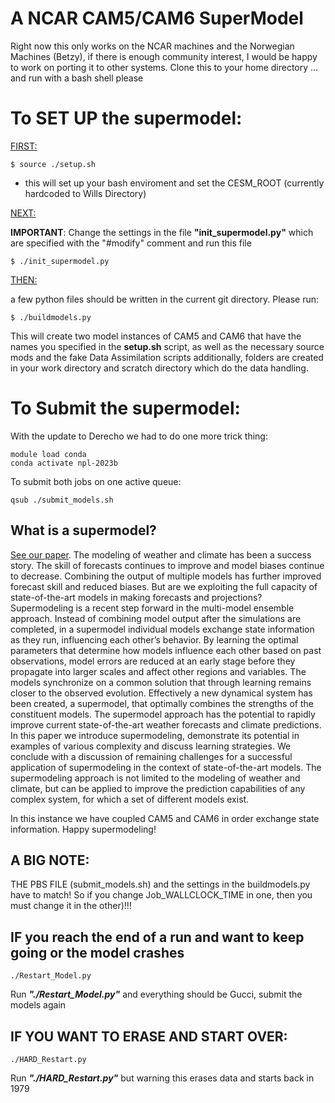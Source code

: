 # A NCAR CAM5/CAM6 SuperModel


Right now this only works on the NCAR machines and the Norwegian Machines (Betzy), if there is enough community interest, I would be happy to work on porting it to other systems. 
Clone this to your home directory ... and run with a bash shell please

# To SET UP the supermodel: 
<ins>FIRST:</ins>
```
$ source ./setup.sh
```
- this will set up your bash enviroment and set the CESM_ROOT (currently hardcoded to Wills Directory)

<ins>NEXT:</ins>

**IMPORTANT**: Change the settings in the file **"init_supermodel.py"** which are specified with the "#modify" comment and run this file 
```
$ ./init_supermodel.py
```
<ins>THEN:</ins>

a few python files should be written in the current git directory. Please run:

```
$ ./buildmodels.py
```

This will create two model instances of CAM5 and CAM6 that have the names you specified in the **setup.sh** script, as well as the necessary source mods and the fake Data Assimilation scripts additionally, folders are created in your work directory and scratch directory which do the data handling. 

# To Submit the supermodel:

With the update to Derecho we had to do one more trick thing: 

```
module load conda
conda activate npl-2023b
```

To submit both jobs on one active queue: 
```
qsub ./submit_models.sh
```

## What is a supermodel? 

[See our paper](https://journals.ametsoc.org/view/journals/bams/aop/BAMS-D-22-0070.1/BAMS-D-22-0070.1.xml). The modeling of weather and climate has been a success story. The skill of forecasts continues to improve and model biases continue to decrease. Combining the output of multiple models has further improved forecast skill and reduced biases. But are we exploiting the full capacity of state-of-the-art models in making forecasts and projections? Supermodeling is a recent step forward in the multi-model ensemble approach. Instead of combining model output after the simulations are completed, in a supermodel individual models exchange state information as they run, influencing each other’s behavior. By learning the optimal parameters that determine how models influence each other based on past observations, model errors are reduced at an early stage before they propagate into larger scales and affect other regions and variables. The models synchronize on a common solution that through learning remains closer to the observed evolution. Effectively a new dynamical system has been created, a supermodel, that optimally combines the strengths of the constituent models. The supermodel approach has the potential to rapidly improve current state-of-the-art weather forecasts and climate predictions. In this paper we introduce supermodeling, demonstrate its potential in examples of various complexity and discuss learning strategies. We conclude with a discussion of remaining challenges for a successful application of supermodeling in the context of state-of-the-art models. The supermodeling approach is not limited to the modeling of weather and climate, but can be applied to improve the prediction capabilities of any complex system, for which a set of different models exist. 

In this instance we have coupled CAM5 and CAM6 in order exchange state information. Happy supermodeling! 

## A BIG NOTE: 
THE PBS FILE (submit_models.sh) and the settings in the buildmodels.py have to match! So if you change Job_WALLCLOCK_TIME in one, then you must change it in the other)!!!

## IF you reach the end of a run and want to keep going or the model crashes
```
./Restart_Model.py
```
Run ***"./Restart_Model.py"*** and everything should be Gucci, submit the models again

## IF YOU WANT TO ERASE AND START OVER: 
```
./HARD_Restart.py
```
Run ***"./HARD_Restart.py"*** but warning this erases data and starts back in 1979


